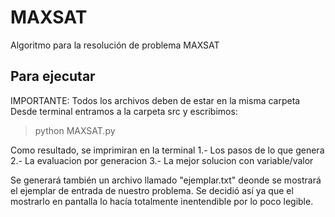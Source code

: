 # MAXSAT
Algoritmo para la resolución de problema MAXSAT

## Para ejecutar
IMPORTANTE: Todos los archivos deben de estar en la misma carpeta 
Desde terminal entramos a la carpeta src y escribimos:
 > python MAXSAT.py

Como resultado, se imprimiran en la terminal
1.- Los pasos de lo que genera
2.- La evaluacion por generacion
3.- La mejor solucion con variable/valor

Se generará también un archivo llamado "ejemplar.txt" deonde se mostrará
el ejemplar de entrada de nuestro problema. Se decidió así ya que el mostrarlo
en pantalla lo hacía totalmente inentendible por lo poco legible.
